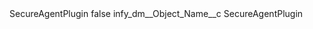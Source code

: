 <?xml version="1.0" encoding="UTF-8"?>
<CustomMetadata xmlns="http://soap.sforce.com/2006/04/metadata" xmlns:xsi="http://www.w3.org/2001/XMLSchema-instance" xmlns:xsd="http://www.w3.org/2001/XMLSchema">
    <label>SecureAgentPlugin</label>
    <protected>false</protected>
    <values>
        <field>infy_dm__Object_Name__c</field>
        <value xsi:type="xsd:string">SecureAgentPlugin</value>
    </values>
</CustomMetadata>
